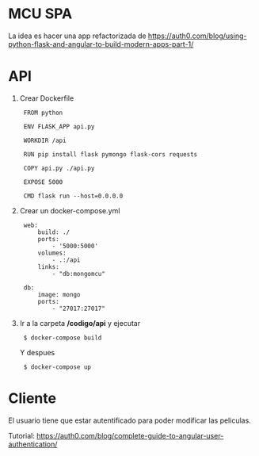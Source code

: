 # MCU SPA

La idea es hacer una app refactorizada de https://auth0.com/blog/using-python-flask-and-angular-to-build-modern-apps-part-1/


# API

1. Crear Dockerfile

        FROM python

        ENV FLASK_APP api.py

        WORKDIR /api 

        RUN pip install flask pymongo flask-cors requests

        COPY api.py ./api.py

        EXPOSE 5000

        CMD flask run --host=0.0.0.0

2. Crear un docker-compose.yml

        web:
            build: ./
            ports: 
                - '5000:5000'
            volumes:
                - .:/api
            links:
                - "db:mongomcu"

        db:
            image: mongo
            ports:
                - "27017:27017"

3. Ir a la carpeta **/codigo/api** y ejecutar

        $ docker-compose build

    Y despues

        $ docker-compose up


# Cliente

El usuario tiene que estar autentificado para poder modificar las peliculas.

Tutorial: https://auth0.com/blog/complete-guide-to-angular-user-authentication/